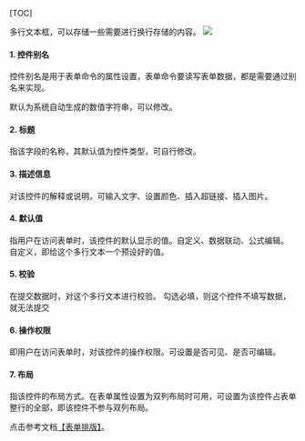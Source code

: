 
[TOC]

多行文本框，可以存储一些需要进行换行存储的内容。
![](http://docfiles.baibaoyun.com/Fscr_5UjE_DJIIW0pt39CuKacswD) 


#### 1. 控件别名
控件别名是用于表单命令的属性设置，表单命令要读写表单数据，都是需要通过别名来实现。

默认为系统自动生成的数值字符串，可以修改。
#### 2. 标题
指该字段的名称，其默认值为控件类型，可自行修改。

#### 3. 描述信息
对该控件的解释或说明，可输入文字、设置颜色、插入超链接、插入图片。

#### 4. 默认值
指用户在访问表单时，该控件的默认显示的值。自定义、数据联动、公式编辑。
自定义，即给这个多行文本一个预设好的值。

#### 5. 校验
在提交数据时，对这个多行文本进行校验。
勾选必填，则这个控件不填写数据，就无法提交

#### 6. 操作权限
即用户在访问表单时，对该控件的操作权限。可设置是否可见、是否可编辑。

#### 7. 布局
指该控件的布局方式。在表单属性设置为双列布局时可用，可设置为该控件占表单整行的全部，即该控件不参与双列布局。

点击参考文档[【表单排版】](表单排版.md)。







